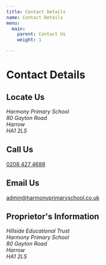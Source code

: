 ```yaml
---
title: Contact Details
name: Contact Details
menu:
  main:
    parent: Contact Us
    weight: 1

---
```

# Contact Details

## Locate Us

<address>
Harmony Primary School<br/>
80 Gayton Road<br/>
Harrow<br/>
HA1 2LS
</address>

## Call Us

<a href="tel:+442084274688">0208 427 4688</a>

## Email Us

admin@harmonyprimaryschool.co.uk

## Proprietor's Information

<address>
Hillside Educational Trust<br/>
Harmony Primary School<br/>
80 Gayton Road<br/>
Harrow<br/>
HA1 2LS
</address>